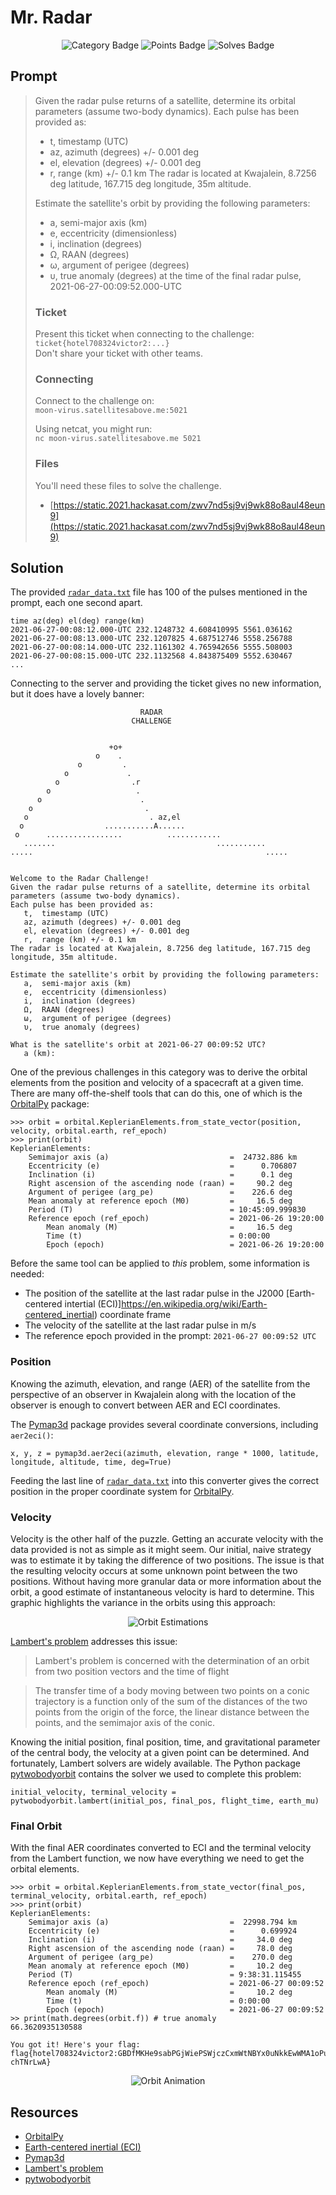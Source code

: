 # Mr. Radar

<div align="center">

![Category Badge](https://shields.io/badge/Category-Guardians%20of%20the...-BrightGreen.svg)
![Points Badge](https://shields.io/badge/Points-304-blue.svg)
![Solves Badge](https://shields.io/badge/Solves-5-blueviolet.svg)
</div>

## Prompt

> Given the radar pulse returns of a satellite, determine its orbital parameters (assume two-body dynamics). Each pulse has been provided as:
> * t, timestamp (UTC)
> * az, azimuth (degrees) +/- 0.001 deg
> * el, elevation (degrees) +/- 0.001 deg
> * r, range (km) +/- 0.1 km
> The radar is located at Kwajalein, 8.7256 deg latitude, 167.715 deg longitude, 35m altitude.  
>
> Estimate the satellite's orbit by providing the following parameters:
> * a, semi-major axis (km)
> * e, eccentricity (dimensionless)
> * i, inclination (degrees)
> * Ω, RAAN (degrees)
> * ω, argument of perigee (degrees)
> * υ, true anomaly (degrees)
> at the time of the final radar pulse, 2021-06-27-00:09:52.000-UTC
> 
> ### Ticket
> 
> Present this ticket when connecting to the challenge:  
> `ticket{hotel708324victor2:...}`  
> Don't share your ticket with other teams. 
> 
> ### Connecting
> 
> Connect to the challenge on:  
> `moon-virus.satellitesabove.me:5021`  
> 
> Using netcat, you might run:  
> `nc moon-virus.satellitesabove.me 5021`
> 
> ### Files
> 
> You'll need these files to solve the challenge. 
> * [https://static.2021.hackasat.com/zwv7nd5sj9vj9wk88o8aul48eun9](https://static.2021.hackasat.com/zwv7nd5sj9vj9wk88o8aul48eun9)

## Solution

The provided [`radar_data.txt`](./radar_data.txt) file has 100 of the pulses mentioned in the prompt, each one second apart.  

```
time az(deg) el(deg) range(km)
2021-06-27-00:08:12.000-UTC	232.1248732	4.608410995	5561.036162
2021-06-27-00:08:13.000-UTC	232.1207825	4.687512746	5558.256788
2021-06-27-00:08:14.000-UTC	232.1161302	4.765942656	5555.508003
2021-06-27-00:08:15.000-UTC	232.1132568	4.843875409	5552.630467
...
```

Connecting to the server and providing the ticket gives no new information, but it does have a lovely banner:

```
                             RADAR
                           CHALLENGE


                      +o+
                   o    .
               o         .
            o             .
          o                .r
        o                   .
      o                      .
    o                         .
   o                           . az,el
  o                  ...........A......
 o      .................          ............
   .......                                    ...........
.....                                                    .....


Welcome to the Radar Challenge!
Given the radar pulse returns of a satellite, determine its orbital parameters (assume two-body dynamics).
Each pulse has been provided as:
   t,  timestamp (UTC)
   az, azimuth (degrees) +/- 0.001 deg
   el, elevation (degrees) +/- 0.001 deg
   r,  range (km) +/- 0.1 km
The radar is located at Kwajalein, 8.7256 deg latitude, 167.715 deg longitude, 35m altitude.

Estimate the satellite's orbit by providing the following parameters:
   a,  semi-major axis (km)
   e,  eccentricity (dimensionless)
   i,  inclination (degrees)
   Ω,  RAAN (degrees)
   ω,  argument of perigee (degrees)
   υ,  true anomaly (degrees)

What is the satellite's orbit at 2021-06-27 00:09:52 UTC?
   a (km):
```

One of the previous challenges in this category was to derive the orbital elements from the position and velocity of a spacecraft at a given time. There are many off-the-shelf tools that can do this, one of which is the [OrbitalPy](https://github.com/RazerM/orbital) package:

```
>>> orbit = orbital.KeplerianElements.from_state_vector(position, velocity, orbital.earth, ref_epoch)
>>> print(orbit)
KeplerianElements:
    Semimajor axis (a)                           =  24732.886 km
    Eccentricity (e)                             =      0.706807
    Inclination (i)                              =      0.1 deg
    Right ascension of the ascending node (raan) =     90.2 deg
    Argument of perigee (arg_pe)                 =    226.6 deg
    Mean anomaly at reference epoch (M0)         =     16.5 deg
    Period (T)                                   = 10:45:09.999830
    Reference epoch (ref_epoch)                  = 2021-06-26 19:20:00
        Mean anomaly (M)                         =     16.5 deg
        Time (t)                                 = 0:00:00
        Epoch (epoch)                            = 2021-06-26 19:20:00
```

Before the same tool can be applied to *this* problem, some information is needed:

* The position of the satellite at the last radar pulse in the J2000 [Earth-centered intertial (ECI)]https://en.wikipedia.org/wiki/Earth-centered_inertial) coordinate frame
* The velocity of the satellite at the last radar pulse in m/s
* The reference epoch provided in the prompt: `2021-06-27 00:09:52 UTC`

### Position

Knowing the azimuth, elevation, and range (AER) of the satellite from the perspective of an observer in Kwajalein along with the location of the observer is enough to convert between AER and ECI coordinates. 

The [Pymap3d](https://github.com/geospace-code/pymap3d) package provides several coordinate conversions, including `aer2eci()`:

```
x, y, z = pymap3d.aer2eci(azimuth, elevation, range * 1000, latitude, longitude, altitude, time, deg=True)
```

Feeding the last line of [`radar_data.txt`](./radar_data.txt) into this converter gives the correct position in the proper coordinate system for [OrbitalPy](https://github.com/RazerM/orbital). 

### Velocity

Velocity is the other half of the puzzle. Getting an accurate velocity with the data provided is not as simple as it might seem. Our initial, naive strategy was to estimate it by taking the difference of two positions. The issue is that the resulting velocity occurs at some unknown point between the two positions. Without having more granular data or more information about the orbit, a good estimate of instantaneous velocity is hard to determine. This graphic highlights the variance in the orbits using this approach:

<div align="center">

![Orbit Estimations](img/estimates.png)
</div>

[Lambert's problem](https://en.wikipedia.org/wiki/Lambert%27s_problem) addresses this issue:

> Lambert's problem is concerned with the determination of an orbit from two position vectors and the time of flight

> The transfer time of a body moving between two points on a conic trajectory is a function only of the sum of the distances of the two points from the origin of the force, the linear distance between the points, and the semimajor axis of the conic.

Knowing the initial position, final position, time, and gravitational parameter of the central body, the velocity at a given point can be determined. And fortunately, Lambert solvers are widely available. The Python package [pytwobodyorbit](https://github.com/whiskie14142/pytwobodyorbit) contains the solver we used to complete this problem:

```
initial_velocity, terminal_velocity = pytwobodyorbit.lambert(initial_pos, final_pos, flight_time, earth_mu)
``` 

### Final Orbit

With the final AER coordinates converted to ECI and the terminal velocity from the Lambert function, we now have everything we need to get the orbital elements. 

```
>>> orbit = orbital.KeplerianElements.from_state_vector(final_pos, terminal_velocity, orbital.earth, ref_epoch)
>>> print(orbit)
KeplerianElements:
    Semimajor axis (a)                           =  22998.794 km
    Eccentricity (e)                             =      0.699924
    Inclination (i)                              =     34.0 deg
    Right ascension of the ascending node (raan) =     78.0 deg
    Argument of perigee (arg_pe)                 =    270.0 deg
    Mean anomaly at reference epoch (M0)         =     10.2 deg
    Period (T)                                   = 9:38:31.115455
    Reference epoch (ref_epoch)                  = 2021-06-27 00:09:52
        Mean anomaly (M)                         =     10.2 deg
        Time (t)                                 = 0:00:00
        Epoch (epoch)                            = 2021-06-27 00:09:52
>> print(math.degrees(orbit.f)) # true anomaly
66.3620935130588
```

```
You got it! Here's your flag:
flag{hotel708324victor2:GBDfMKHe9sabPGjWiePSWjczCxmWtNBYx0uNkkEwWMA1oPuptBlrACo5K2HXLupqJVpQwJhPcJUMpD-chTNrLwA}
```

<div align="center">

![Orbit Animation](img/orbit.gif)
</div>

## Resources

* [OrbitalPy](https://github.com/RazerM/orbital)
* [Earth-centered inertial (ECI)](https://en.wikipedia.org/wiki/Earth-centered_inertial)
* [Pymap3d](https://github.com/geospace-code/pymap3d)
* [Lambert's problem](https://en.wikipedia.org/wiki/Lambert%27s_problem)
* [pytwobodyorbit](https://github.com/whiskie14142/pytwobodyorbit)
